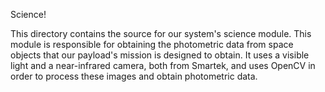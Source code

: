 Science!

This directory contains the source for our system's science module. This module is responsible for obtaining 
the photometric data from space objects that our payload's mission is designed to obtain. It uses a visible light and 
a near-infrared camera, both from Smartek, and uses OpenCV in order to process these images and obtain photometric data.
